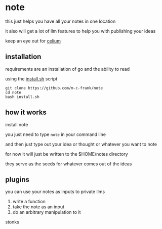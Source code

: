 # note

this just helps you have all your notes in one location

it also will get a lot of llm features to help you with publishing your ideas

keep an eye out for [celium](https://github.com/m-c-frank/note/docs/abstract.md)

## installation

requirements are an installation of go and the ability to read

using the [install.sh](https://github.com/m-c-frank/note/install.sh) script

```
git clone https://github.com/m-c-frank/note
cd note
bash install.sh
```

## how it works

install note

you just need to type `note` in your command line

and then just type out your idea or thought or whatever you want to note

for now it will just be written to the $HOME/notes directory

they serve as the seeds for whatever comes out of the ideas

## plugins

you can use your notes as inputs to private llms

1. write a function
2. take the note as an input
3. do an arbitrary manipulation to it

stonks
